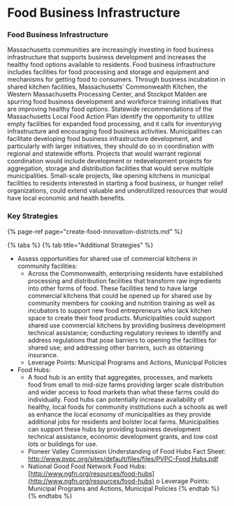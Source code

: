 # Food Business Infrastructure

### Food Business Infrastructure

Massachusetts communities are increasingly investing in food business infrastructure that supports business development and increases the healthy food options available to residents. Food business infrastructure includes facilities for food processing and storage and equipment and mechanisms for getting food to consumers. Through business incubation in shared kitchen facilities, Massachusetts’ Commonwealth Kitchen, the Western Massachusetts Processing Center, and Stockpot Malden are spurring food business development and workforce training initiatives that are improving healthy food options. Statewide recommendations of the Massachusetts Local Food Action Plan identify the opportunity to utilize empty facilities for expanded food processing, and it calls for inventorying infrastructure and encouraging food business activities. Municipalities can facilitate developing food business infrastructure development, and particularly with larger initiatives, they should do so in coordination with regional and statewide efforts. Projects that would warrant regional coordination would include development or redevelopment projects for aggregation, storage and distribution facilities that would serve multiple municipalities. Small-scale projects, like opening kitchens in municipal facilities to residents interested in starting a food business, or hunger relief organizations, could extend valuable and underutilized resources that would have local economic and health benefits.

### Key Strategies

{% page-ref page="create-food-innovation-districts.md" %}

{% tabs %}
{% tab title="Additional Strategies" %}
* Assess opportunities for shared use of commercial kitchens in community facilities: 
  * Across the Commonwealth, enterprising residents have established processing and distribution facilities that transform raw ingredients into other forms of food. These facilities tend to have large commercial kitchens that could be opened up for shared use by community members for cooking and nutrition training as well as incubators to support new food entrepreneurs who lack kitchen space to create their food products. Municipalities could support shared use commercial kitchens by providing business development technical assistance; conducting regulatory reviews to identify and address regulations that pose barriers to opening the facilities for shared use; and addressing other barriers, such as obtaining insurance.
  * Leverage Points: Municipal Programs and Actions, Municipal Policies
* Food Hubs: 
  * A food hub is an entity that aggregates, processes, and markets food from small to mid-size farms providing larger scale distribution and wider access to food markets than what these farms could do individually. Food hubs can potentially increase availability of healthy, local foods for community institutions such a schools as well as enhance the local economy of municipalities as they provide additional jobs for residents and bolster local farms. Municipalities can support these hubs by providing business development technical assistance, economic development grants, and low cost lots or buildings for use.
  * Pioneer Valley Commission Understanding of Food Hubs Fact Sheet: [http://www.pvpc.org/sites/default/files/files/PVPC-Food Hubs.pdf](http://www.pvpc.org/sites/default/files/files/PVPC-Food%20Hubs.pdf) 
  * National Good Food Network Food Hubs: [http://www.ngfn.org/resources/food-hubs](http://www.ngfn.org/resources/food-hubs) o Leverage Points: Municipal Programs and Actions, Municipal Policies
{% endtab %}
{% endtabs %}

